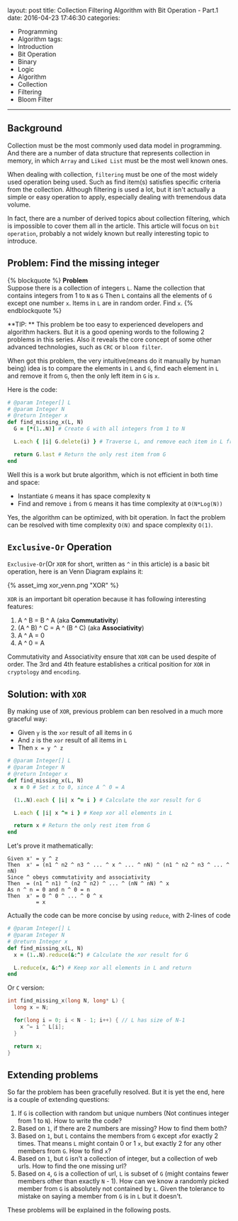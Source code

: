 layout: post
title: Collection Filtering Algorithm with Bit Operation - Part.1
date: 2016-04-23 17:46:30
categories:
  - Programming
  - Algorithm
tags:
  - Introduction
  - Bit Operation
  - Binary
  - Logic
  - Algorithm
  - Collection
  - Filtering
  - Bloom Filter
---

## Background

Collection must be the most commonly used data model in programming. And there are a number of data structure that represents collection in memory, in which `Array` and `Liked List` must be the most well known ones.

When dealing with collection, `filtering` must be one of the most widely used operation being used. Such as find item(s) satisfies specific criteria from the collection. Although filtering is used a lot, but it isn't actually a simple or easy operation to apply, especially dealing with tremendous data volume.

In fact, there are a number of derived topics about collection filtering, which is impossible to cover them all in the article. This article will focus on `bit operation`, probably a not widely known but really interesting topic to introduce.

## Problem: Find the missing integer

{% blockquote %}
**Problem**  
Suppose there is a collection of integers `L`.
Name the collection that contains integers from 1 to `N` as `G`
Then `L` contains all the elements of `G` except one number `x`.
Items in `L` are in random order.
Find `x`.
{% endblockquote %}

**TIP: ** This problem be too easy to experienced developers and algorithm hackers. But it is a good opening words to the following 2 problems in this series. Also it reveals the core concept of some other advanced technologies, such as `CRC` or `bloom filter`.

When got this problem, the very intuitive(means do it manually by human being) idea is to compare the elements in `L` and `G`, find each element in `L` and remove it from `G`, then the only left item in `G` is `x`.

Here is the code:

```ruby
# @param Integer[] L
# @param Integer N
# @return Integer x
def find_missing_x(L, N)
  G = [*(1..N)] # Create G with all integers from 1 to N

  L.each { |i| G.delete(i) } # Traverse L, and remove each item in L from G

  return G.last # Return the only rest item from G
end
```

Well this is a work but brute algorithm, which is not efficient in both time and space:

* Instantiate `G` means it has space complexity `N`
* Find and remove `i` from `G` means it has time complexity at `O(N*Log(N))`

Yes, the algorithm can be optimized, with bit operation. In fact the problem can be resolved with time complexity `O(N)` and space complexity `O(1)`.

## `Exclusive-Or` Operation

`Exclusive-Or`(Or `XOR` for short, written as `^` in this article) is a basic bit operation, here is an Venn Diagram explains it:

{% asset_img xor_venn.png "XOR" %}

`XOR` is an important bit operation because it has following interesting features:

1. A ^ B = B ^ A (aka **Commutativity**)
2. (A ^ B) ^ C = A ^ (B ^ C) (aka **Associativity**)
3. A ^ A = 0
4. A ^ 0 = A

Commutativity and Associativity ensure that `XOR` can be used despite of order. The 3rd and 4th feature establishes a critical position for `XOR` in `cryptology` and `encoding`.

## Solution: with `XOR`

By making use of `XOR`, previous problem can ben resolved in a much more graceful way:

* Given `y` is the `xor` result of all items in `G`
* And `z` is the `xor` result of all items in `L`
* Then `x = y ^ z`

```ruby
# @param Integer[] L
# @param Integer N
# @return Integer x
def find_missing_x(L, N)
  x = 0 # Set x to 0, since A ^ 0 = A

  (1..N).each { |i| x ^= i } # Calculate the xor result for G

  L.each { |i| x ^= i } # Keep xor all elements in L

  return x # Return the only rest item from G
end
```

Let's prove it mathematically:
```
Given x' = y ^ z
Then  x' = (n1 ^ n2 ^ n3 ^ ... ^ x ^ ... ^ nN) ^ (n1 ^ n2 ^ n3 ^ ... ^ nN)
Since ^ obeys commutativity and associativity
Then  = (n1 ^ n1) ^ (n2 ^ n2) ^ ... ^ (nN ^ nN) ^ x
As n ^ n = 0 and n ^ 0 = n
Then  x' = 0 ^ 0 ^ ... ^ 0 ^ x
         = x
```

Actually the code can be more concise by using `reduce`, with 2-lines of code

```ruby
# @param Integer[] L
# @param Integer N
# @return Integer x
def find_missing_x(L, N)
  x = (1..N).reduce(&:^) # Calculate the xor result for G

  L.reduce(x, &:^) # Keep xor all elements in L and return
end
```

Or `C` version:
```c
int find_missing_x(long N, long* L) {
  long x = N;

  for(long i = 0; i < N - 1; i++) { // L has size of N-1
    x ^= i ^ L[i];
  }

  return x;
}
```

## Extending problems

So far the problem has been gracefully resolved. But it is yet the end, here is a couple of extending questions:

1. If `G` is collection with random but unique numbers (Not continues integer from 1 to `N`). How to write the code?
2. Based on `1`, if there are 2 numbers are missing? How to find them both?
3. Based on `1`, but `L` contains the members from `G` except `x`for exactly 2 times. That means `L` might contain 0 or 1 `x`, but exactly 2 for any other members from `G`. How to find `x`?
4. Based on `1`, but `G` isn't a collection of integer, but a collection of web urls. How to find the one missing url?
5. Based on `4`, `G` is a collection of url, `L` is subset of `G` (might contains fewer members other than exactly `N` - 1). How can we know a randomly picked member from `G` is absolutely not contained by `L`. Given the tolerance to mistake on saying a member from `G` is in `L` but it doesn't.

These problems will be explained in the following posts.
